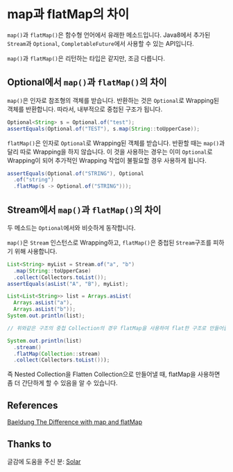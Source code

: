 # map과 flatMap의 차이

`map()`과 `flatMap()`은 함수형 언어에서 유래한 메소드입니다. Java8에서 추가된 `Stream`과 `Optional`, `CompletableFuture`에서 사용할 수 있는 API입니다.

`map()`과 `flatMap()`은 리턴하는 타입은 같지만, 조금 다릅니다.

## Optional에서 `map()`과 `flatMap()`의 차이

`map()`은 인자로 참조형의 객체를 받습니다. 반환하는 것은 `Optional`로 Wrapping된 객체를 반환합니다. 따라서, 내부적으로 중첩된 구조가 됩니다.

```java
Optional<String> s = Optional.of("test");
assertEquals(Optional.of("TEST"), s.map(String::toUpperCase));
```

`flatMap()`은 인자로 `Optional`로 Wrapping된 객체를 받습니다. 반환할 때는 `map()`과 달리 따로 Wrapping을 하지 않습니다. 이 것을 사용하는 경우는 이미 `Optional`로 Wrapping이 되어 추가적인 Wrapping 작업이 불필요할 경우 사용하게 됩니다.

```java
assertEquals(Optional.of("STRING"), Optional
  .of("string")
  .flatMap(s -> Optional.of("STRING")));
```

## Stream에서 `map()`과 `flatMap()`의 차이

두 메소드는 `Optional`에서와 비슷하게 동작합니다.

`map()`은 `Stream` 인스턴스로 Wrapping하고, `flatMap()`은 중첩된 `Stream`구조를 피하기 위해 사용합니다.

```java
List<String> myList = Stream.of("a", "b")
  .map(String::toUpperCase)
  .collect(Collectors.toList());
assertEquals(asList("A", "B"), myList);
```

```java
List<List<String>> list = Arrays.asList(
  Arrays.asList("a"),
  Arrays.asList("b"));
System.out.println(list);

// 위와같은 구조의 중첩 Collection의 경우 flatMap을 사용하여 flat한 구조로 만들어줄 수 있습니다.

System.out.println(list)
  .stream()
  .flatMap(Collection::stream)
  .collect(Collectors.toList()));
```

즉 Nested Collection을 Flatten Collection으로 만들어낼 때, flatMap을 사용하면 좀 더 간단하게 할 수 있음을 알 수 있습니다.

## References

[Baeldung The Difference with map and flatMap](https://www.baeldung.com/java-difference-map-and-flatmap)

## Thanks to

글감에 도움을 주신 분: [Solar](https://github.com/blossun)
